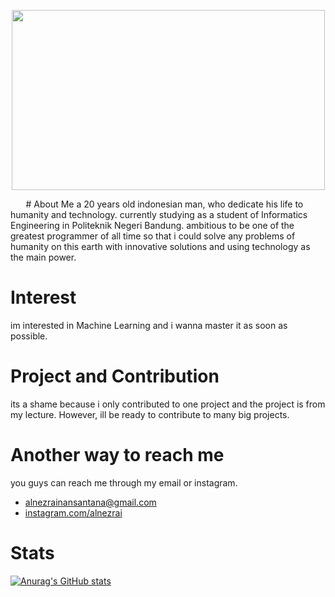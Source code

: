 <p align="center">
  <img width="501" height="288" src="(https://github.com/breadmak3r/breadmak3r/blob/main/breadmaker96px.jpg)">
</p>
⠀⠀
# About Me
a 20 years old indonesian man, who dedicate his life to humanity and technology. currently studying as a student of Informatics Engineering in Politeknik Negeri Bandung. ambitious to be one of the greatest programmer of all time so that i could solve any problems of humanity on this earth with innovative solutions and using technology as the main power.

# Interest
im interested in Machine Learning and i wanna master it as soon as possible.

# Project and Contribution
its a shame because i only contributed to one project and the project is from my lecture. However, ill be ready to contribute to many big projects.

# Another way to reach me
you guys can reach me through my email or instagram.
- alnezrainansantana@gmail.com
- [instagram.com/alnezrai](https://www.instagram.com/alnezrai)

# Stats
[![Anurag's GitHub stats](https://github-readme-stats.vercel.app/api?username=breadmak3r)](https://github.com/anuraghazra/github-readme-stats)
